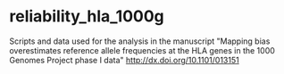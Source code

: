 reliability_hla_1000g
=====================

Scripts and data used for the analysis in the manuscript "Mapping bias overestimates reference allele frequencies at the HLA genes in the 1000 Genomes Project phase I data" http://dx.doi.org/10.1101/013151
